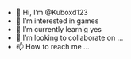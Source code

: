 - 👋 Hi, I’m @Kuboxd123
- 👀 I’m interested in games
- 🌱 I’m currently learnig yes
- 💞️ I’m looking to collaborate on ...
- 📫 How to reach me ...

<!---
Kuboxd123/Kuboxd123 is a ✨ special ✨ repository because its `README.md` (this file) appears on your GitHub profile.
You can click the Preview link to take a look at your changes.
--->
